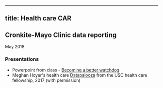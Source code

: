 
---
title: Health care CAR
--- 

## Cronkite-Mayo Clinic data reporting
May 2018

### Presentations
* Powerpoint from class  - [Becoming a better watchdog](../docs/mayodata.pdf)
* Meghan Hoyer's health care [Datapalooza](../docs/meghan%20hoyer%20-%20USC_Oct_2017_Datapalooza_of_health_data_ideas.pptx)  from the USC health care fellowship, 2017 (with permission)
